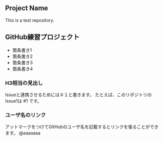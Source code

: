 ## Project Name

This is a test repository.

## GitHub練習プロジェクト

- 箇条書き1
- 箇条書き2
- 箇条書き3
- 箇条書き4

### H3相当の見出し

Issueと連携させるためには＃１と書きます。
たとえば、このリポジトリのIssue1は #1 です。

### ユーザ名のリンク

アットマークをつけてGitHubのユーザ名を記載するとリンクを張ることができます。
@aaaaaaa

